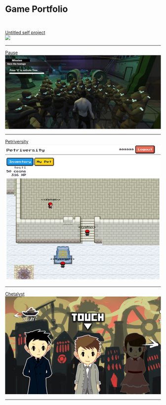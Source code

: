 # Game Portfolio
<br>

[Untitled self project](/self.md)
<br>
<img src="images/self/Woo6.jpg?raw=true"/>

---
[Pause](/gameProg.md)
<br>
<img src="images/gameProg/gameProg0.png?raw=true"/>

---
[Petriversity](/fyp.md)
<br>
<img src="images/fyp/fyp5.png?raw=true"/>

---
[Chetalyst](chem.md)
<br>
<img src="images/chem/chem1.png?raw=true"/>

---
<!-- Remove above link if you don't want to attibute -->

